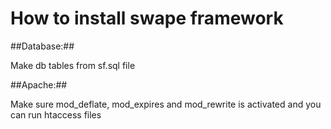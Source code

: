 # How to install swape framework

##Database:##

Make db tables from sf.sql file

##Apache:##

Make sure mod_deflate, mod_expires and mod_rewrite is activated
and you can run htaccess files

